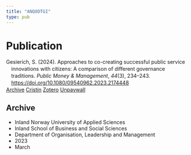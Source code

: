 ```yaml
---
title: "ANQ8DTGI"
type: pub
---
```

<h1>Publication</h1>
<article id="csl-bib-container-ANQ8DTGI" class="csl-bib-container">
  <div class="csl-bib-body" style="line-height: 1.35; padding-left: 1em; text-indent:-1em;">
  <div class="csl-entry">Gesierich, S. (2024). Approaches to co-creating successful public service innovations with citizens: A comparison of different governance traditions. <i>Public Money &amp; Management</i>, <i>44</i>(3), 234&#x2013;243. <a href="https://doi.org/10.1080/09540962.2023.2174448">https://doi.org/10.1080/09540962.2023.2174448</a></div>
</div>
  <div class="csl-bib-buttons">
    <a href="#taxonomy-article-ANQ8DTGI" class="csl-bib-button">Archive</a>
    <a href="https://app.cristin.no/results/show.jsf?id=2136115" alt="Cristin URL" class="csl-bib-button">Cristin</a>
    <a href="http://zotero.org/groups/5402882/items/ANQ8DTGI" alt="Zotero URL" class="csl-bib-button">Zotero</a>
    <a href="https://doi.org/10.1080/09540962.2023.2174448" class="csl-bib-button">Unpaywall</a>
  </div>
  <div id="csl-bib-meta-container-ANQ8DTGI"></div>
</article>
<div id="csl-bib-meta-ANQ8DTGI" class="csl-bib-meta">
  <article id="taxonomy-article-ANQ8DTGI" class="taxonomy-article">
    <h1>Archive</h1>
    <ul>
      <li>Inland Norway University of Applied Sciences</li>
      <li>Inland School of Business and Social Sciences</li>
      <li>Department of Organisation, Leadership and Management</li>
      <li>2023</li>
      <li>March</li>
    </ul>
  </article>
</div>
